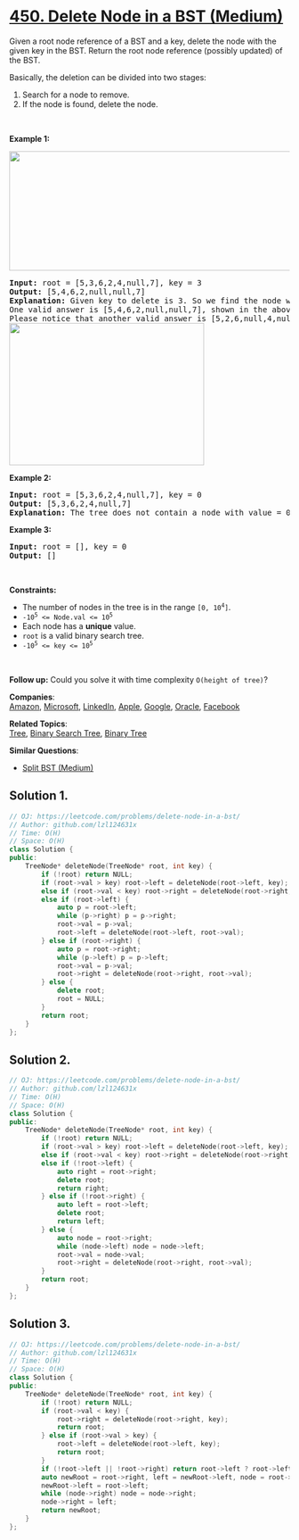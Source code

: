 # [450. Delete Node in a BST (Medium)](https://leetcode.com/problems/delete-node-in-a-bst/)

<p>Given a root node reference of a BST and a key, delete the node with the given key in the BST. Return the root node reference (possibly updated) of the BST.</p>

<p>Basically, the deletion can be divided into two stages:</p>

<ol>
	<li>Search for a node to remove.</li>
	<li>If the node is found, delete the node.</li>
</ol>

<p>&nbsp;</p>
<p><strong>Example 1:</strong></p>
<img alt="" src="https://assets.leetcode.com/uploads/2020/09/04/del_node_1.jpg" style="width: 800px; height: 214px;">
<pre><strong>Input:</strong> root = [5,3,6,2,4,null,7], key = 3
<strong>Output:</strong> [5,4,6,2,null,null,7]
<strong>Explanation:</strong> Given key to delete is 3. So we find the node with value 3 and delete it.
One valid answer is [5,4,6,2,null,null,7], shown in the above BST.
Please notice that another valid answer is [5,2,6,null,4,null,7] and it's also accepted.
<img alt="" src="https://assets.leetcode.com/uploads/2020/09/04/del_node_supp.jpg" style="width: 350px; height: 255px;">
</pre>

<p><strong>Example 2:</strong></p>

<pre><strong>Input:</strong> root = [5,3,6,2,4,null,7], key = 0
<strong>Output:</strong> [5,3,6,2,4,null,7]
<strong>Explanation:</strong> The tree does not contain a node with value = 0.
</pre>

<p><strong>Example 3:</strong></p>

<pre><strong>Input:</strong> root = [], key = 0
<strong>Output:</strong> []
</pre>

<p>&nbsp;</p>
<p><strong>Constraints:</strong></p>

<ul>
	<li>The number of nodes in the tree is in the range <code>[0, 10<sup>4</sup>]</code>.</li>
	<li><code>-10<sup>5</sup> &lt;= Node.val &lt;= 10<sup>5</sup></code></li>
	<li>Each node has a <strong>unique</strong> value.</li>
	<li><code>root</code> is a valid binary search tree.</li>
	<li><code>-10<sup>5</sup> &lt;= key &lt;= 10<sup>5</sup></code></li>
</ul>

<p>&nbsp;</p>
<p><strong>Follow up:</strong> Could you solve it with time complexity <code>O(height of tree)</code>?</p>


**Companies**:  
[Amazon](https://leetcode.com/company/amazon), [Microsoft](https://leetcode.com/company/microsoft), [LinkedIn](https://leetcode.com/company/linkedin), [Apple](https://leetcode.com/company/apple), [Google](https://leetcode.com/company/google), [Oracle](https://leetcode.com/company/oracle), [Facebook](https://leetcode.com/company/facebook)

**Related Topics**:  
[Tree](https://leetcode.com/tag/tree/), [Binary Search Tree](https://leetcode.com/tag/binary-search-tree/), [Binary Tree](https://leetcode.com/tag/binary-tree/)

**Similar Questions**:
* [Split BST (Medium)](https://leetcode.com/problems/split-bst/)

## Solution 1.

```cpp
// OJ: https://leetcode.com/problems/delete-node-in-a-bst/
// Author: github.com/lzl124631x
// Time: O(H)
// Space: O(H)
class Solution {
public:
    TreeNode* deleteNode(TreeNode* root, int key) {
        if (!root) return NULL;
        if (root->val > key) root->left = deleteNode(root->left, key);
        else if (root->val < key) root->right = deleteNode(root->right, key);
        else if (root->left) {
            auto p = root->left;
            while (p->right) p = p->right;
            root->val = p->val;
            root->left = deleteNode(root->left, root->val);
        } else if (root->right) {
            auto p = root->right;
            while (p->left) p = p->left;
            root->val = p->val;
            root->right = deleteNode(root->right, root->val);
        } else {
            delete root;
            root = NULL;
        }
        return root;
    }
};
```

## Solution 2.

```cpp
// OJ: https://leetcode.com/problems/delete-node-in-a-bst/
// Author: github.com/lzl124631x
// Time: O(H)
// Space: O(H)
class Solution {
public:
    TreeNode* deleteNode(TreeNode* root, int key) {
        if (!root) return NULL;
        if (root->val > key) root->left = deleteNode(root->left, key);
        else if (root->val < key) root->right = deleteNode(root->right, key);
        else if (!root->left) {
            auto right = root->right;
            delete root;
            return right;
        } else if (!root->right) {
            auto left = root->left;
            delete root;
            return left;
        } else {
            auto node = root->right;
            while (node->left) node = node->left;
            root->val = node->val;
            root->right = deleteNode(root->right, root->val);
        }
        return root;
    }
};
```

## Solution 3.

```cpp
// OJ: https://leetcode.com/problems/delete-node-in-a-bst/
// Author: github.com/lzl124631x
// Time: O(H)
// Space: O(H)
class Solution {
public:
    TreeNode* deleteNode(TreeNode* root, int key) {
        if (!root) return NULL;
        if (root->val < key) {
            root->right = deleteNode(root->right, key);
            return root;
        } else if (root->val > key) {
            root->left = deleteNode(root->left, key);
            return root;
        }
        if (!root->left || !root->right) return root->left ? root->left : root->right;
        auto newRoot = root->right, left = newRoot->left, node = root->left; // Use `root->right` as the new root. Put `root->right->left` as the right child of the rightmost child of `root->left`.
        newRoot->left = root->left;
        while (node->right) node = node->right;
        node->right = left;
        return newRoot;
    }
};
```